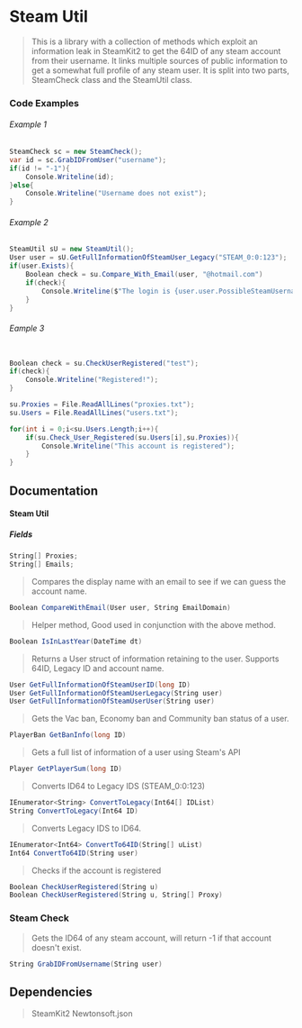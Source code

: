 # Steam Util

> This is a library with a collection of methods which exploit an information leak in SteamKit2 to get the 64ID of any steam account from their username. 
> It links multiple sources of public information to get a somewhat full profile of any steam user. 
> It is split into two parts, SteamCheck class and the SteamUtil class.

### Code Examples
###### Example 1 
```c#
SteamCheck sc = new SteamCheck();
var id = sc.GrabIDFromUser("username");
if(id != "-1"){
	Console.Writeline(id);
}else{
	Console.Writeline("Username does not exist");
}
```
###### Example 2
```c#
SteamUtil sU = new SteamUtil();
User user = sU.GetFullInformationOfSteamUser_Legacy("STEAM_0:0:123");
if(user.Exists){
	Boolean check = su.Compare_With_Email(user, "@hotmail.com")
	if(check){
		Console.Writeline($"The login is {user.user.PossibleSteamUsername}@hotmail.com");
	}
}
```
###### Eample 3
```c#

Boolean check = su.CheckUserRegistered("test");
if(check){
	Console.Writeline("Registered!");
}

su.Proxies = File.ReadAllLines("proxies.txt");
su.Users = File.ReadAllLines("users.txt");

for(int i = 0;i<su.Users.Length;i++){
	if(su.Check_User_Registered(su.Users[i],su.Proxies)){
		Console.Writeline("This account is registered");
	}
}

```
## Documentation

#### Steam Util

##### Fields
```c#
String[] Proxies;
String[] Emails;
```

> Compares the display name with an email to see if we can guess the account name.

```c#
Boolean CompareWithEmail(User user, String EmailDomain)
```

> Helper method, Good used in conjunction with the above method.

```c#
Boolean IsInLastYear(DateTime dt)
```

> Returns a User struct of information retaining to the user. Supports 64ID, Legacy ID and account name.
```c#
User GetFullInformationOfSteamUserID(long ID)
User GetFullInformationOfSteamUserLegacy(String user)
User GetFullInformationOfSteamUserUser(String user)
```
> Gets the Vac ban, Economy ban and Community ban status of a user.

```c#
PlayerBan GetBanInfo(long ID)
```

> Gets a full list of information of a user using Steam's API

```c#
Player GetPlayerSum(long ID)
```

> Converts ID64 to Legacy IDS (STEAM_0:0:123)

```c#
IEnumerator<String> ConvertToLegacy(Int64[] IDList)
String ConvertToLegacy(Int64 ID)
```

> Converts Legacy IDS to ID64.

```c#
IEnumerator<Int64> ConvertTo64ID(String[] uList)
Int64 ConvertTo64ID(String user)
```

> Checks if the account is registered

```c#
Boolean CheckUserRegistered(String u)
Boolean CheckUserRegistered(String u, String[] Proxy)
```

### Steam Check

> Gets the ID64 of any steam account, will return -1 if that account doesn't exist.

```c#
String GrabIDFromUsername(String user)
```


## Dependencies

> SteamKit2
> Newtonsoft.json
